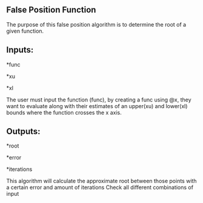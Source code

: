 ## False Position Function

The purpose of this false position algorithm is to determine the root of a given function.



## Inputs:

*func

*xu

*xl

The user must input the function (func), by creating a func using @x, they want to evaluate along with their
estimates of an upper(xu) and lower(xl) bounds where the function crosses the x
axis. 

## Outputs:

*root 

*error

*iterations

This algorithm will calculate the approximate root between those
points with a certain error and amount of iterations
Check all different combinations of input
